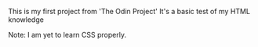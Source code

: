 This is my first project from 'The Odin Project'
It's a basic test of my HTML knowledge

Note: I am yet to learn CSS properly.
